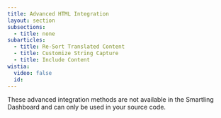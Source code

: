 ```yaml
---
title: Advanced HTML Integration
layout: section
subsections:
  - title: none
subarticles:
  - title: Re-Sort Translated Content
  - title: Customize String Capture
  - title: Include Content
wistia:
  video: false
  id:
---
```



These advanced integration methods are not available in the Smartling Dashboard and can only be used in your source code.